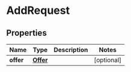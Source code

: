 

# AddRequest


## Properties

| Name | Type | Description | Notes |
|------------ | ------------- | ------------- | -------------|
|**offer** | [**Offer**](Offer.md) |  |  [optional] |



